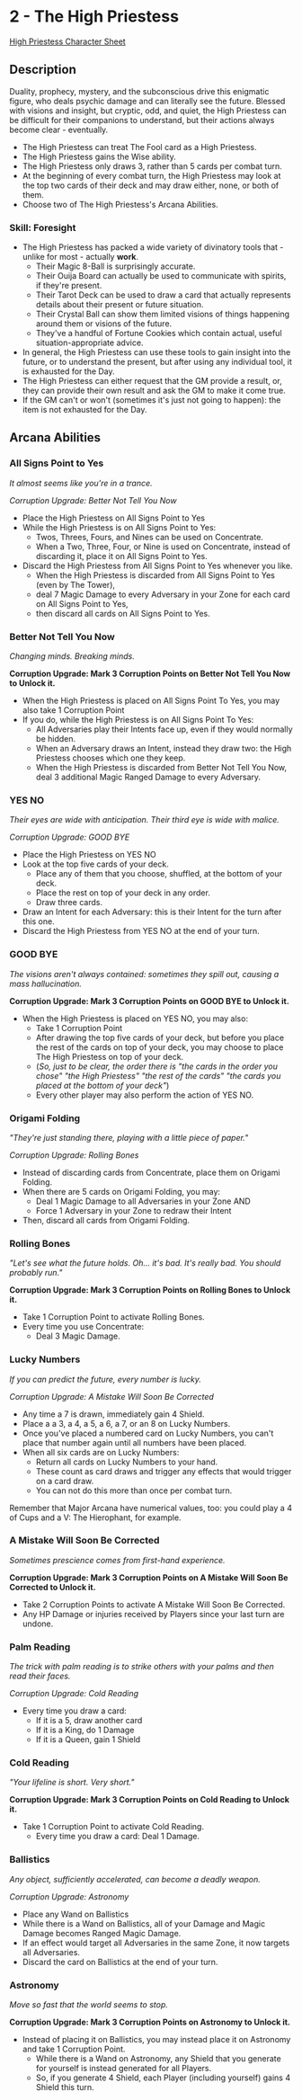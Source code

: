 # 2 - The High Priestess

[High Priestess Character Sheet](/generated/printables/priestess.html)

## Description

Duality, prophecy, mystery, and the subconscious drive this enigmatic figure, who deals psychic damage and can literally see the future.
Blessed with visions and insight, but cryptic, odd, and quiet, the High Priestess can be difficult for their companions to
understand, but their actions always become clear - eventually.

* The High Priestess can treat The Fool card as a High Priestess.
* The High Priestess gains the Wise ability.
* The High Priestess only draws 3, rather than 5 cards per combat turn.
* At the beginning of every combat turn,
    the High Priestess may look at the top two cards of their deck and may draw either, none, or both of them.
* Choose two of The High Priestess's Arcana Abilities.

### Skill: Foresight

* The High Priestess has packed a wide variety of divinatory tools that - unlike for most - actually **work**.
   * Their Magic 8-Ball is surprisingly accurate.
   * Their Ouija Board can actually be used to communicate with spirits, if they're present.
   * Their Tarot Deck can be used to draw a card that actually represents details about their present or future situation.
   * Their Crystal Ball can show them limited visions of things happening around them or visions of the future.
   * They've a handful of Fortune Cookies which contain actual, useful situation-appropriate advice.
* In general, the High Priestess can use these tools to gain insight into the future, or to understand the present,
    but after using any individual tool, it is exhausted for the Day.
* The High Priestess can either request that the GM provide a result, or, they can
    provide their own result and ask the GM to make it come true.
* If the GM can't or won't (sometimes it's just not going to happen): the item is not exhausted for the Day.

## Arcana Abilities

### All Signs Point to Yes
_It almost seems like you're in a trance._

_Corruption Upgrade: Better Not Tell You Now_

* Place the High Priestess on All Signs Point to Yes
* While the High Priestess is on All Signs Point to Yes:
   * Twos, Threes, Fours, and Nines can be used on Concentrate.
   * When a Two, Three, Four, or Nine is used on Concentrate, instead of discarding it, place it
      on All Signs Point to Yes.
* Discard the High Priestess from All Signs Point to Yes whenever you like.
   * When the High Priestess is discarded from All Signs Point to Yes (even by The Tower),
   * deal 7 Magic Damage to every Adversary in your Zone for each card on All Signs Point to Yes,
   * then discard all cards on All Signs Point to Yes.

### Better Not Tell You Now
_Changing minds. Breaking minds._

**Corruption Upgrade: Mark 3 Corruption Points on Better Not Tell You Now to Unlock it.**

* When the High Priestess is placed on All Signs Point To Yes, you may also take 1 Corruption Point
* If you do, while the High Priestess is on All Signs Point To Yes:
   * All Adversaries play their Intents face up, even if they would normally be hidden.
   * When an Adversary draws an Intent, instead they draw two: the High Priestess chooses which one they keep.
   * When the High Priestess is discarded from Better Not Tell You Now, deal 3 additional Magic Ranged Damage to every Adversary.

### YES NO
_Their eyes are wide with anticipation. Their third eye is wide with malice._

_Corruption Upgrade: GOOD BYE_

* Place the High Priestess on YES NO
* Look at the top five cards of your deck.
  * Place any of them that you choose, shuffled, at the bottom of your deck.
  * Place the rest on top of your deck in any order.
  * Draw three cards.
* Draw an Intent for each Adversary: this is their Intent for the turn after this one.
* Discard the High Priestess from YES NO at the end of your turn.

### GOOD BYE
_The visions aren't always contained: sometimes they spill out, causing a mass hallucination._

**Corruption Upgrade: Mark 3 Corruption Points on GOOD BYE to Unlock it.**

* When the High Priestess is placed on YES NO, you may also:
   * Take 1 Corruption Point
   * After drawing the top five cards of your deck, but before you place the rest of the cards on top of your deck,
        you may choose to place The High Priestess on top of your deck.
   * (_So, just to be clear, the order there is "the cards in the order you chose" "the High Priestess" "the rest of the cards" "the cards you placed at the bottom of your deck"_)
   * Every other player may also perform the action of YES NO.

### Origami Folding
_"They're just standing there, playing with a little piece of paper."_

_Corruption Upgrade: Rolling Bones_

* Instead of discarding cards from Concentrate, place them on Origami Folding.
* When there are 5 cards on Origami Folding, you may:
   * Deal 1 Magic Damage to all Adversaries in your Zone AND
   * Force 1 Adversary in your Zone to redraw their Intent
* Then, discard all cards from Origami Folding.

### Rolling Bones
_"Let's see what the future holds. Oh... it's bad. It's really bad. You should probably run."_

**Corruption Upgrade: Mark 3 Corruption Points on Rolling Bones to Unlock it.**

* Take 1 Corruption Point to activate Rolling Bones.
* Every time you use Concentrate:
   * Deal 3 Magic Damage.

### Lucky Numbers
_If you can predict the future, every number is lucky._

_Corruption Upgrade: A Mistake Will Soon Be Corrected_

* Any time a 7 is drawn, immediately gain 4 Shield.
* Place a a 3, a 4, a 5, a 6, a 7, or an 8 on Lucky Numbers.
* Once you've placed a numbered card on Lucky Numbers, you can't place that number again until all numbers have been placed.
* When all six cards are on Lucky Numbers:
   * Return all cards on Lucky Numbers to your hand.
   * These count as card draws and trigger any effects that would trigger on a card draw.
   * You can not do this more than once per combat turn.

Remember that Major Arcana have numerical values, too: you could play a 4 of Cups and a V: The Hierophant, for example.

### A Mistake Will Soon Be Corrected
_Sometimes prescience comes from first-hand experience._

**Corruption Upgrade: Mark 3 Corruption Points on A Mistake Will Soon Be Corrected to Unlock it.**

* Take 2 Corruption Points to activate A Mistake Will Soon Be Corrected.
* Any HP Damage or injuries received by Players since your last turn are undone.

### Palm Reading
_The trick with palm reading is to strike others with your palms and then read their faces._

_Corruption Upgrade: Cold Reading_

* Every time you draw a card:
   * If it is a 5, draw another card
   * If it is a King, do 1 Damage
   * If it is a Queen, gain 1 Shield

### Cold Reading
_"Your lifeline is short. Very short."_

**Corruption Upgrade: Mark 3 Corruption Points on Cold Reading to Unlock it.**

* Take 1 Corruption Point to activate Cold Reading.
   * Every time you draw a card: Deal 1 Damage.

### Ballistics
_Any object, sufficiently accelerated, can become a deadly weapon._

_Corruption Upgrade: Astronomy_

* Place any Wand on Ballistics
* While there is a Wand on Ballistics, all of your Damage and Magic Damage becomes Ranged Magic Damage.
* If an effect would target all Adversaries in the same Zone, it now targets all Adversaries.
* Discard the card on Ballistics at the end of your turn.

### Astronomy
_Move so fast that the world seems to stop._

**Corruption Upgrade: Mark 3 Corruption Points on Astronomy to Unlock it.**

* Instead of placing it on Ballistics, you may instead place it on Astronomy and take 1 Corruption Point.
  * While there is a Wand on Astronomy, any Shield that you generate for yourself is instead generated for all Players.
  * So, if you generate 4 Shield, each Player (including yourself) gains 4 Shield this turn.

